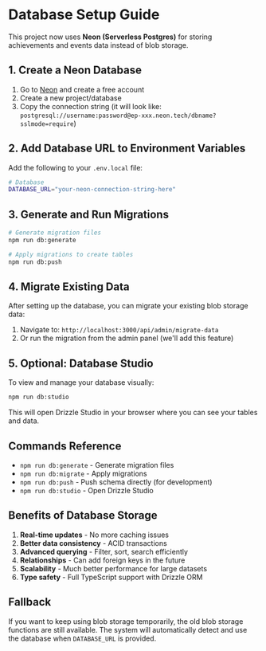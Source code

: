 # Database Setup Guide

This project now uses **Neon (Serverless Postgres)** for storing achievements and events data instead of blob storage.

## 1. Create a Neon Database

1. Go to [Neon](https://neon.tech) and create a free account
2. Create a new project/database
3. Copy the connection string (it will look like: `postgresql://username:password@ep-xxx.neon.tech/dbname?sslmode=require`)

## 2. Add Database URL to Environment Variables

Add the following to your `.env.local` file:

```bash
# Database
DATABASE_URL="your-neon-connection-string-here"
```

## 3. Generate and Run Migrations

```bash
# Generate migration files
npm run db:generate

# Apply migrations to create tables
npm run db:push
```

## 4. Migrate Existing Data

After setting up the database, you can migrate your existing blob storage data:

1. Navigate to: `http://localhost:3000/api/admin/migrate-data`
2. Or run the migration from the admin panel (we'll add this feature)

## 5. Optional: Database Studio

To view and manage your database visually:

```bash
npm run db:studio
```

This will open Drizzle Studio in your browser where you can see your tables and data.

## Commands Reference

- `npm run db:generate` - Generate migration files
- `npm run db:migrate` - Apply migrations
- `npm run db:push` - Push schema directly (for development)
- `npm run db:studio` - Open Drizzle Studio

## Benefits of Database Storage

1. **Real-time updates** - No more caching issues
2. **Better data consistency** - ACID transactions
3. **Advanced querying** - Filter, sort, search efficiently
4. **Relationships** - Can add foreign keys in the future
5. **Scalability** - Much better performance for large datasets
6. **Type safety** - Full TypeScript support with Drizzle ORM

## Fallback

If you want to keep using blob storage temporarily, the old blob storage functions are still available. The system will automatically detect and use the database when `DATABASE_URL` is provided.

